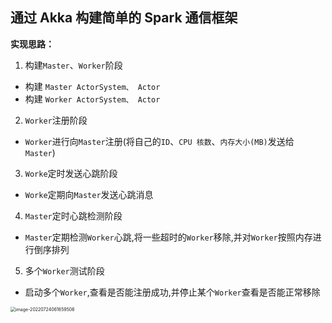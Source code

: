 ## 通过 Akka 构建简单的 Spark 通信框架

**实现思路：**

1. 构建`Master`、`Worker`阶段

- 构建 `Master ActorSystem、 Actor`
- 构建 `Worker ActorSystem、 Actor`

2. `Worker`注册阶段

- `Worker`进行向`Master`注册(将自己的`ID`、`CPU 核数`、`内存大小(MB)`发送给 `Master`)

3. `Worke`定时发送心跳阶段

- `Worke`定期向`Master`发送心跳消息

4. `Master`定时心跳检测阶段

- `Master`定期检测`Worker`心跳,将一些超时的`Worker`移除,并对`Worker`按照内存进行倒序排列

5. 多个`Worker`测试阶段

- 启动多个`Worker`,查看是否能注册成功,并停止某个`Worker`查看是否能正常移除

<img src="http://chongyan-blog.test.upcdn.net/md-images/image-20220724061659506.png" alt="image-20220724061659506" style="zoom:50%;" />